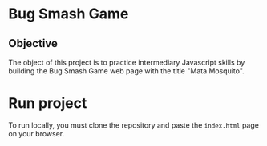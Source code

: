 # Bug Smash Game

## Objective

The object of this project is to practice intermediary Javascript skills by building the Bug Smash Game web page with the title "Mata Mosquito".

# Run project

To run locally, you must clone the repository and paste the `index.html` page on your browser.

